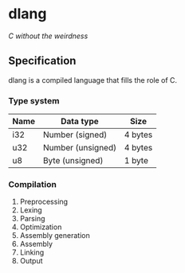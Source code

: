 # dlang
*C without the weirdness*
## Specification
dlang is a compiled language that fills the role of C. 
### Type system
| Name | Data type | Size |
| --- | --- | --- |
| i32 | Number (signed) | 4 bytes |
| u32 | Number (unsigned) | 4 bytes |
| u8 | Byte (unsigned) | 1 byte |

### Compilation
1. Preprocessing
2. Lexing
3. Parsing
4. Optimization
5. Assembly generation
6. Assembly
7. Linking
8. Output
